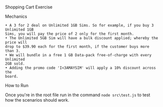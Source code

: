 Shopping Cart Exercise

Mechanics
    
    
    • A 3 for 2 deal on Unlimited 1GB Sims. So for example, if you buy 3 Unlimited 1GB
    Sims, you will pay the price of 2 only for the first month.
    • The Unlimited 5GB Sim will have a bulk discount applied; whereby the price will
    drop to $39.90 each for the first month, if the customer buys more than 3.
    • We will bundle in a free 1 GB Data-pack free-of-charge with every Unlimited
    2GB sold.
    • Adding the promo code 'I<3AMAYSIM' will apply a 10% discount across the
    board.

How to Run

Once you're in the root file run in the command `node src\test.js` to test how the scenarios should work.